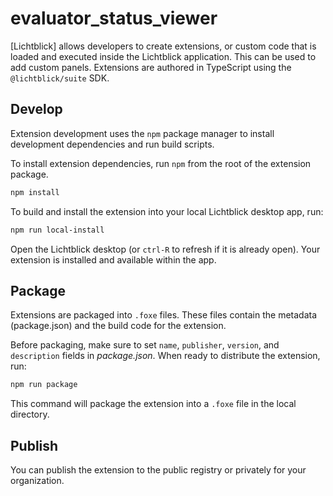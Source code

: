 # evaluator_status_viewer

[Lichtblick] allows developers to create extensions, or custom code that is loaded and executed inside the Lichtblick application. This can be used to add custom panels. Extensions are authored in TypeScript using the `@lichtblick/suite` SDK.

## Develop

Extension development uses the `npm` package manager to install development dependencies and run build scripts.

To install extension dependencies, run `npm` from the root of the extension package.

```sh
npm install
```

To build and install the extension into your local Lichtblick desktop app, run:

```sh
npm run local-install
```

Open the Lichtblick desktop (or `ctrl-R` to refresh if it is already open). Your extension is installed and available within the app.

## Package

Extensions are packaged into `.foxe` files. These files contain the metadata (package.json) and the build code for the extension.

Before packaging, make sure to set `name`, `publisher`, `version`, and `description` fields in _package.json_. When ready to distribute the extension, run:

```sh
npm run package
```

This command will package the extension into a `.foxe` file in the local directory.

## Publish

You can publish the extension to the public registry or privately for your organization.

